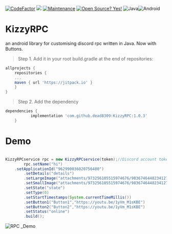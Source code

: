 [![CodeFactor](https://www.codefactor.io/repository/github/dead8309/kizzyrpc/badge)](https://www.codefactor.io/repository/github/dead8309/kizzyrpc) [![](https://jitpack.io/v/dead8309/KizzyRPC.svg)](https://jitpack.io/#dead8309/KizzyRPC)
[![Maintenance](https://img.shields.io/badge/Maintained%3F-yes-green.svg)](https://GitHub.com/Naereen/StrapDown.js/graphs/commit-activity) [![Open Source? Yes!](https://badgen.net/badge/Open%20Source%20%3F/Yes%21/blue?icon=github)](https://github.com/Naereen/badges/)
![Java](https://img.shields.io/badge/java-%23ED8B00.svg?style=for-the-badge&logo=java&logoColor=white)![Android](https://img.shields.io/badge/Android-3DDC84?style=for-the-badge&logo=android&logoColor=white)

# KizzyRPC
an android library for customising discord rpc written in Java. Now with Buttons.

>Step 1. Add it in your root build.gradle at the end of repositories:
```gradle
allprojects {
	repositories {
	...
	maven { url 'https://jitpack.io' }
	}
}
```
>Step 2. Add the dependency

```gradle
dependencies {
	       implementation 'com.github.dead8309:KizzyRPC:1.0.3'
	}
```


# Demo
```java

KizzyRPCservice rpc = new KizzyRPCservice(token);//Discord account token
        rpc.setName("hi")
	.setApplicationId("962990036020756480")
        .setDetails("details")
        .setLargeImage("attachments/973256105515974676/983674644823412798/unknown.png")
        .setSmallImage("attachments/973256105515974676/983674644823412798/unknown.png")
        .setState("state")
        .setType(0)
        .setStartTimestamps(System.currentTimeMillis())
        .setButton1("Button1","https://youtu.be/1yVm_M1sKBE")
        .setButton2("Button2","https://youtu.be/1yVm_M1sKBE")
        .setStatus("online")
        .build();
```

![RPC _Demo](https://user-images.githubusercontent.com/68665948/172368963-90697dc2-3d7a-42e6-9511-d1497eadb637.png)

